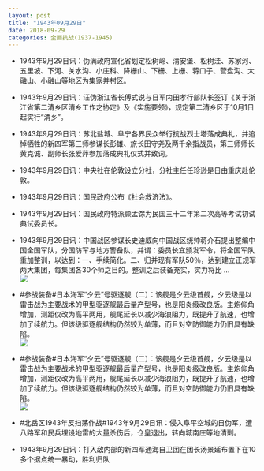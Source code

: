 ```yaml
---
layout: post
title: "1943年09月29日"
date: 2018-09-29
categories: 全面抗战(1937-1945)
---
```


<meta name="referrer" content="no-referrer" />

- 1943年9月29日讯：伪满政府宣化省划定松树岭、清安堡、松树洼、苏家河、五里坡、下河、关水沟、小庄科、降栅山、下栅、上栅、蒋口子、营盘沟、大融山、小融山等地区为集家并村区。 

- 1943年9月29日讯：汪伪浙江省长傅式说与日军内田孝行部队长签订《关于浙江省第二清乡区清乡工作之协定》及《实施要领》，规定第二清乡区于10月1日起实行“清乡”。 

- 1943年9月29日讯：苏北盐城、阜宁各界民众举行抗战烈士塔落成典礼，并追悼牺牲的新四军第三师参谋长彭雄、旅长田守尧及两千余指战员，第三师师长黄克诚、副师长张爱萍参加落成典礼仪式并致词。 

- 1943年9月29日讯：中央社在伦敦设立分社，分社主任任珍逊是日由重庆赴伦敦。 

- 1943年9月29日讯：国民政府公布《社会救济法》。 

- 1943年9月29日讯：国民政府特派顾孟馀为民国三十二年第二次高等考试初试典试委员长。 

- 1943年9月29日讯：中国战区参谋长史迪威向中国战区统帅蒋介石提出整编中国全国军队，分国防军与地方警备队，并谓：委员长宜颁发军令，将全国军队重加整训，以达到：一、手续简化。二、归并现有军队50％，达到建立正规军两大集团，每集团各30个师之目的。整训之后装备充实，实力将比 ... <br/><img src="https://wx2.sinaimg.cn/large/aca367d8ly1fvq897aqvfj20c80bxdfz.jpg" />

- #参战装备#日本海军“夕云”号驱逐舰（二）：该舰是夕云级首舰，夕云级是以雷击战为主要战术的甲型驱逐舰最后量产型号，也是阳炎级改良版。主炮仰角增加，测距仪改为高平两用，舰尾延长以减少海浪阻力，既提升了航速，也增加了续航力。但该级驱逐舰结构仍然较为单薄，而且对空防御能力仍旧具有缺陷。 <br/><img src="https://wx1.sinaimg.cn/large/aca367d8ly1fvq6jsyff6j20dw0ld789.jpg" />

- #参战装备#日本海军“夕云”号驱逐舰（二）：该舰是夕云级首舰，夕云级是以雷击战为主要战术的甲型驱逐舰最后量产型号，也是阳炎级改良版。主炮仰角增加，测距仪改为高平两用，舰尾延长以减少海浪阻力，既提升了航速，也增加了续航力。但该级驱逐舰结构仍然较为单薄，而且对空防御能力仍旧具有缺陷。 <br/><img src="https://wx3.sinaimg.cn/large/aca367d8ly1fvq6j74s5uj20dw0ld789.jpg" />

- #北岳区1943年反扫荡作战#1943年9月29日讯：侵入阜平空城的日伪军，遭八路军和民兵埋设地雷的大量杀伤后，仓皇退出，转向城南庄等地清剿。 

- 1943年9月29日讯：打入敌内部的新四军通海自卫团在团长汤景延布置下在10多个据点统一暴动，胜利归队 

